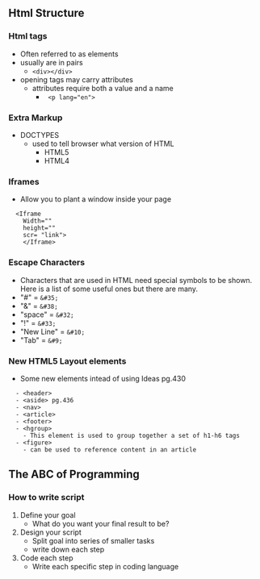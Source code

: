 ## Html Structure

### Html tags
  - Often referred to as elements
  - usually are in pairs
    - ``` <div></div> ```
  - opening tags may carry attributes
    - attributes require both a value and a name
      - ``` <p lang="en">```

### Extra Markup 
 - DOCTYPES
   - used to tell browser what version of HTML 
     - HTML5
     - HTML4

### Iframes
  - Allow you to plant a window inside your page
```
  <Iframe
    Width=""
    height=""
    scr= "link">
    </Iframe>
```

### Escape Characters

- Characters that are used in HTML need special symbols to be shown. Here is a list of some useful ones but there are many.
- "#" = ```&#35;```
- "&" = ```&#38;```
- "space" = ```&#32;```
- "!" = ```&#33;```
- "New Line" = ```&#10;```
- "Tab" = ```&#9;```
  
### New HTML5 Layout elements
- Some new elements intead of using Ideas pg.430

```
  - <header>
  - <aside> pg.436
  - <nav>
  - <article>
  - <footer>
  - <hgroup>
    - This element is used to group together a set of h1-h6 tags
  - <figure>
    - can be used to reference content in an article
```

## The ABC of Programming

### How to write script 
1. Define your goal
   - What do you want your final result to be?
2. Design your script
   - Split goal into series of smaller tasks
   - write down each step
3. Code each step
   - Write each specific step in coding language 
